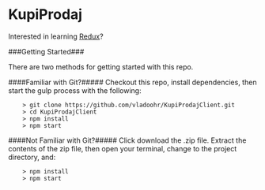# KupiProdaj

Interested in learning [Redux](http://redux.js.org/)?

###Getting Started###

There are two methods for getting started with this repo.

####Familiar with Git?#####
Checkout this repo, install dependencies, then start the gulp process with the following:

```
	> git clone https://github.com/vladoohr/KupiProdajClient.git
	> cd KupiProdajClient
	> npm install
	> npm start
```

####Not Familiar with Git?#####
Click download the .zip file. Extract the contents of the zip file, then open your terminal, change to the project directory, and:

```
	> npm install
	> npm start
```
